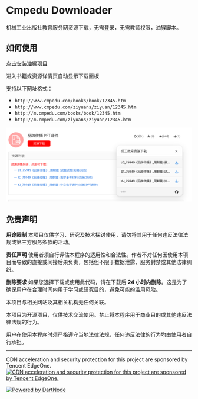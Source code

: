 # Cmpedu Downloader

机械工业出版社教育服务网资源下载，无需登录，无需教师权限，油猴脚本。

## 如何使用

[点击安装油猴项目](https://greasyfork.org/scripts/483095)

进入书籍或资源详情页自动显示下载面板

支持以下网址格式：

- `http://www.cmpedu.com/books/book/12345.htm`
- `http://www.cmpedu.com/ziyuans/ziyuan/12345.htm`
- `http://m.cmpedu.com/books/book/12345.htm`
- `http://m.cmpedu.com/ziyuans/ziyuan/12345.htm`


![demo](intro/example.png)

## 免责声明

**用途限制**
本项目仅供学习、研究及技术探讨使用，请勿将其用于任何违反法律法规或第三方服务条款的活动。

**责任声明**
使用者须自行评估本程序的适用性和合法性。作者不对任何因使用本项目而导致的直接或间接后果负责，包括但不限于数据泄露、服务封禁或其他法律纠纷。

**删除要求**
如果您选择下载或使用此代码，请在下载后 **24 小时内删除**。这是为了确保用户在合理时间内用于学习或研究目的，避免可能的滥用风险。

本项目与相关网站及其相关机构无任何关联。

本项目为开源项目，仅供技术交流使用。禁止将本程序用于商业目的或其他违反法律法规的行为。

用户在使用本程序时须严格遵守当地法律法规，任何违反法律的行为均由使用者自行承担。

---

CDN acceleration and security protection for this project are sponsored by Tencent EdgeOne.
[![CDN acceleration and security protection for this project are sponsored by Tencent EdgeOne.](https://edgeone.ai/_next/static/media/headLogo.daeb48ad.png?auto=format&fit=max&w=384)](https://edgeone.ai/?from=github)


[![Powered by DartNode](https://dartnode.com/branding/DN-Open-Source-sm.png)](https://dartnode.com "Powered by DartNode - Free VPS for Open Source")
